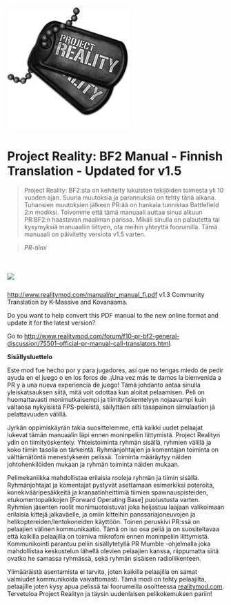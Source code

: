# ![](/assets/PR_v1_Logo.png)

# **Project Reality: BF2 Manual - Finnish Translation - Updated for v1.5**

> Project Reality: BF2:sta on kehitelty lukuisten tekijöiden toimesta yli 10 vuoden ajan. Suuria muutoksia ja parannuksia on tehty tänä aikana. Tuhansien muutoksien jälkeen PR:ää on hankala tunnistaa Battlefield 2:n modiksi. Toivomme että tämä manuaali auttaa sinua alkuun PR:BF2:n haastavan maailman parissa. Mikäli sinulla on palautetta tai kysymyksiä manuaaliin liittyen, ota meihin yhteyttä foorumilla. 
Tämä manuaali on päivitetty versiota v1.5 varten.

>
> _PR-tiimi_

# ![](/assets/flag.png)
http://www.realitymod.com/manual/pr_manual_fi.pdf
v1.3 Community Translation by K-Massive and Kovanaama.

Do you want to help convert this PDF manual to the new online format and update it for the latest version? 

Go to http://www.realitymod.com/forum/f10-pr-bf2-general-discussion/75501-official-pr-manual-call-translators.html.

**Sisällysluettelo**

Este mod fue hecho por y para jugadores, así que no tengas miedo de pedir ayuda en el juego o en los foros de .¡Una vez más te damos la bienvenida a PR y a una nueva experiencia de juego!
Tämä johdanto antaa sinulla yleiskatsauksen siitä, mitä voit odottaa kun aloitat pelaamisen. Peli on huomattavasti monimutkaisempi ja tiimityöskentelyyn nojaavampi kuin valtaosa nykyisistä FPS-peleistä, säilyttäen silti tasapainon simulaation ja pelattavuuden välillä. 

Jyrkän oppimiskäyrän takia suosittelemme, että kaikki uudet pelaajat lukevat tämän manuaalin läpi ennen moninpeliin liittymistä. 
Project Realityn ydin on tiimityöskentely. Yhteistoiminta ryhmän sisällä, ryhmien välillä ja  koko tiimin tasolla on tärkeintä. Ryhmänjohtajien ja komentajan toiminta on välttämätöntä menestykseen pelissä. Toiminta määräytyy näiden johtohenkilöiden mukaan ja ryhmän toiminta näiden mukaan. 

Pelimekaniikka mahdollistaa erilaisia rooleja ryhmän ja tiimin sisällä. Ryhmänjohtajat ja komentajat pystyvät asettamaan esimerkiksi poteroita, konekivääripesäkkeitä ja kranaatinheittimiä tiimien spawnauspisteiden, etukomentopaikkojen [Forward Operating Base] puolustusta varten. Ryhmien jäsenten roolit monimuotoistuvat joka heijastuu laajaan valikoimaan erilaisia kittejä jalkaväelle, ja omiin kitteihin panssariajoneuvojen ja helikoptereiden/lentokoneiden käyttöön. Toinen peruskivi PR:ssä on pelaajien välinen kommunikaatio. Tämä on iso osa peliä ja on suositeltavaa että kaikilla pelaajilla on toimiva mikrofoni ennen moninpeliin liittymistä. Kommunikointi parantuu peliin sisällytetyllä PR Mumble -ohjelmalla joka mahdollistaa keskustelun lähellä olevien pelaajien kanssa, riippumatta siitä ovatko he samassa ryhmässä, sekä ryhmän sisäisen radioliikenteen. 

Ylimääräistä asentamista ei tarvita, joten kaikilla pelaajilla on samat valmiudet kommunikoida vaivattomasti.
Tämä modi on tehty pelaajilta, pelaajille joten kysy apua pelissä tai foorumeilla osoitteessa [realitymod.com](http://www.realitymod.com/forum/f360-general-technical-support). 
Tervetuloa Project Realityn ja täysin uudenlaisen pelikokemuksen pariin!


